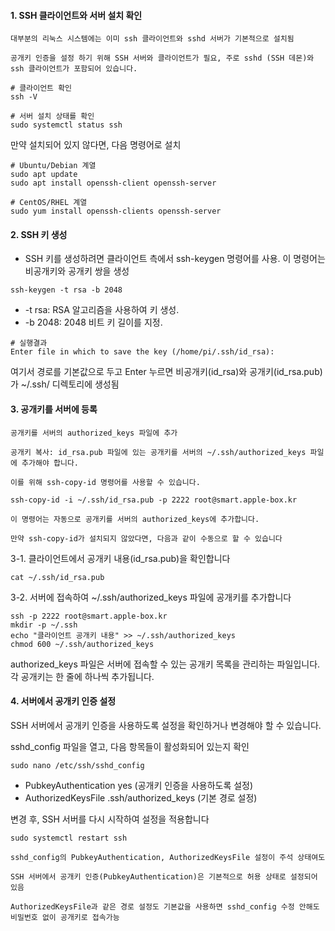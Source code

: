 
#### 1. SSH 클라이언트와 서버 설치 확인
```less
대부분의 리눅스 시스템에는 이미 ssh 클라이언트와 sshd 서버가 기본적으로 설치됨

공개키 인증을 설정 하기 위해 SSH 서버와 클라이언트가 필요, 주로 sshd (SSH 데몬)와 ssh 클라이언트가 포함되어 있습니다.
```
```less
# 클라이언트 확인
ssh -V

# 서버 설치 상태를 확인
sudo systemctl status ssh
```

만약 설치되어 있지 않다면, 다음 명령어로 설치

```less
# Ubuntu/Debian 계열
sudo apt update
sudo apt install openssh-client openssh-server

# CentOS/RHEL 계열
sudo yum install openssh-clients openssh-server
```

#### 2. SSH 키 생성
- SSH 키를 생성하려면 클라이언트 측에서 ssh-keygen 명령어를 사용. 이 명령어는 비공개키와 공개키 쌍을 생성
```
ssh-keygen -t rsa -b 2048
```
- -t rsa: RSA 알고리즘을 사용하여 키 생성.
- -b 2048: 2048 비트 키 길이를 지정.

```
# 실행결과
Enter file in which to save the key (/home/pi/.ssh/id_rsa):
```

여기서 경로를 기본값으로 두고 Enter 누르면
비공개키(id_rsa)와 공개키(id_rsa.pub)가 ~/.ssh/ 디렉토리에 생성됨


#### 3. 공개키를 서버에 등록
```
공개키를 서버의 authorized_keys 파일에 추가

공개키 복사: id_rsa.pub 파일에 있는 공개키를 서버의 ~/.ssh/authorized_keys 파일에 추가해야 합니다.

이를 위해 ssh-copy-id 명령어를 사용할 수 있습니다.
```
```less
ssh-copy-id -i ~/.ssh/id_rsa.pub -p 2222 root@smart.apple-box.kr

이 명령어는 자동으로 공개키를 서버의 authorized_keys에 추가합니다.

만약 ssh-copy-id가 설치되지 않았다면, 다음과 같이 수동으로 할 수 있습니다
```

3-1. 클라이언트에서 공개키 내용(id_rsa.pub)을 확인합니다

```less
cat ~/.ssh/id_rsa.pub
```

3-2. 서버에 접속하여 ~/.ssh/authorized_keys 파일에 공개키를 추가합니다

```less
ssh -p 2222 root@smart.apple-box.kr
mkdir -p ~/.ssh
echo "클라이언트 공개키 내용" >> ~/.ssh/authorized_keys
chmod 600 ~/.ssh/authorized_keys
```
authorized_keys 파일은 서버에 접속할 수 있는 공개키 목록을 관리하는 파일입니다.
각 공개키는 한 줄에 하나씩 추가됩니다.


#### 4. 서버에서 공개키 인증 설정
SSH 서버에서 공개키 인증을 사용하도록 설정을 확인하거나 변경해야 할 수 있습니다.

sshd_config 파일을 열고, 다음 항목들이 활성화되어 있는지 확인

```less
sudo nano /etc/ssh/sshd_config
```

- PubkeyAuthentication yes (공개키 인증을 사용하도록 설정)
- AuthorizedKeysFile .ssh/authorized_keys (기본 경로 설정)


변경 후, SSH 서버를 다시 시작하여 설정을 적용합니다
```less
sudo systemctl restart ssh
```
```less
sshd_config의 PubkeyAuthentication, AuthorizedKeysFile 설정이 주석 상태여도

SSH 서버에서 공개키 인증(PubkeyAuthentication)은 기본적으로 허용 상태로 설정되어 있음

AuthorizedKeysFile과 같은 경로 설정도 기본값을 사용하면 sshd_config 수정 안해도 비밀번호 없이 공개키로 접속가능
```


